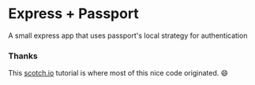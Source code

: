 # Express + Passport

A small express app that uses passport's local strategy for authentication

### Thanks

This [scotch.io](https://scotch.io/tutorials/easy-node-authentication-setup-and-local) tutorial is where most of this nice code originated. :smile:
